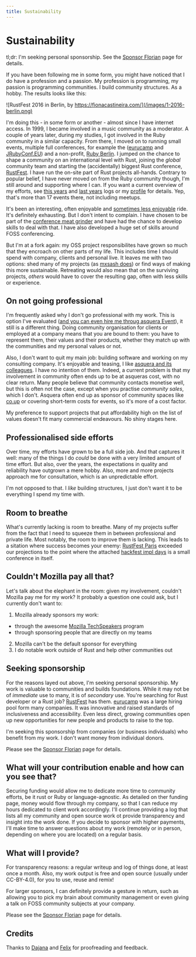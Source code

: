 ```yaml
---
title: Sustainability
---
```


# Sustainability

tl;dr: I'm seeking personal sponsorship. See the [Sponsor Florian](/sponsor-florian) page for details.

If you have been following me in some form, you might have noticed that I do have a profession and a passion. My profession is programming, my passion is programming communities. I build community structures. As a hobby. The results looks like this:

![RustFest 2016 in Berlin, by https://fionacastineira.com/](/images/1-2016-berlin.png)

I'm doing this - in some form or another - almost since I have internet access. In 1999, I became involved in a music community as a moderator. A couple of years later, during my studies, I got involved in the Ruby community in a similar capacity. From there, I moved on to running small events, multiple full conferences, for example the ([eurucamp](http://eurucamp.org) and [JRubyConf.EU](jrubyconf.eu)) and a non-profit, [Ruby Berlin](https://rubyberlin.org). I jumped on the chance to shape a community on an international level with Rust, joining the _global_ community team and starting the (accidentally) biggest Rust conference, [RustFest](https://rustfest.eu). I have run the on-site part of Rust projects all-hands. Contrary to popular belief, I have never moved on from the Ruby community though, I'm still around and supporting where I can. If you want a current overview of my efforts, see [this years](/foss-2018-log/) and [last years](rust-2017-retrospective) logs or my [profile](http://skade.me/profile.html) for details. Yep, that's more than 17 events there, not including meetups.

It's been an interesting, often enjoyable and [sometimes less enjoyable](http://skade.me/blog/2013/exhaustion.html) ride. It's definitely exhausting. But I don't intent to complain. I have chosen to be part of the [conference meat grinder](https://medium.com/@mxsash/are-we-not-all-volunteer-organisers-here-and-does-it-matter-498e300e7366) and have had the chance to develop skills to deal with that. I have also developed a huge set of skills around FOSS conferencing.

But I'm at a fork again: my OSS project responsibilites have grown so much that they encroach on other parts of my life. This includes time I should spend with company, clients and personal live. It leaves me with two options: shed many of my projects (as [mxsash does](https://medium.com/@mxsash/are-we-not-all-volunteer-organisers-here-and-does-it-matter-498e300e7366)) or find ways of making this more sustainable. Retreating would also mean that on the surviving projects, _others_ would have to cover the resulting gap, often with less skills or experience.

## On not going professional

I'm frequently asked why I don't go professional with my work. This is option I've evaluated ([and you can even hire me throug asquera Event](http://event.asquera.de/)), it still is a different thing. Doing community organisation for clients or employed at a company means that you are bound to them: you have to represent them, their values and their products, whether they match up with the communities and my personal values or not.

Also, I don't want to quit my main job: building software and working on my consulting company. It's enjoyable and teasing, I like [asquera and its colleagues](http://asquera.de/). I have no intention of them. Indeed, a current problem is that my involvement in community often ends up to be at asqueras cost, with no clear return. Many people believe that community contacts monetise well, but this is often not the case, except when you practise _community sales_, which I don't. Asquera often end up as  sponsor of community spaces like [co.up](http://co-up.de/) or covering short-term costs for events, so it's more of a cost factor.

My preference to support projects that put affordability high on the list of values doesn't fit many commercial endeavours. No shiny stages here.

## Professionalised side efforts

Over time, my efforts have grown to be a full side job. And that captures it well: many of the things I do _could_ be done with a very limited amount of time effort. But also, over the years, the expectations in quality and reliability have outgrown a mere hobby. Also, more and more projects approach me for consultation, which is an unpredictable effort.

I'm not opposed to that. I _like_ building structures, I just don't want it to be everything I spend my time with.

## Room to breathe

What's currently lacking is room to breathe. Many of my projects suffer from the fact that I need to squeeze them in between professional and private life. Most notably, the room to improve them is lacking. This leads to a sitation where success becomes your enemy: [RustFest Paris](https://paris.rustfest.eu) exceeded our projections to the point where the attached [hackfest impl days](https://paris.rustfest.eu/about_impl_days/) is a small conference in itself.


## Couldn't Mozilla pay all that?

Let's talk about the elephant in the room: given my involvement, couldn't Mozilla pay me for my work? It probably a question one could ask, but I currently don't want to:

1) Mozilla already sponsors my work:
  * through the awesome [Mozilla TechSpeakers](https://wiki.mozilla.org/TechSpeakers) program
  * through sponsoring people that are directly on my teams
2) Mozilla can't be the default sponsor for everything
3) I do notable work outside of Rust and help other communities out

## Seeking sponsorship

For the reasons layed out above, I'm seeking personal sponsorship. My work is valuable to communities and builds foundations. While it may not be of _immediate_ use to many, it is of _secondary_ use. You're searching for Rust developer or a Rust job? [RustFest](https://rustfest.eu) has them. [eurucamp](https://eurucamp.org) was a large hiring pool form many companies. It was innovative and raised standards of inclusiveness and accessibility. Even less direct, growing communities open up new opportunities for new people and products to raise to the top.

I'm seeking this sponsorship from companies (or business individuals) who benefit from my work. I don't want money from individual donors.

Please see the [Sponsor Florian](/sponsor-florian) page for details.

## What will your contribution enable and how can you see that?

Securing funding would allow me to dedicate more time to community efforts, be it rust or Ruby or language-agnostic. As detailed on ther funding page, money would flow through my company, so that I can reduce my hours dedicated to client work accordingly. I'll continue providing a log that lists all my community and open source work ot provide transparency and insight into the work done. If you decide to sponsor with higher payments, I'll make time to answer questions about my work (remotely or in person, depending on where you are located) on a regular basis.

## What will I provide?

For transparency reasons: a regular writeup and log of things done, at least once a month. Also, my work output is free and open source (usually under CC-BY-4.0), for you to use, reuse and remix!

For larger sponsors, I can definitely provide a gesture in return, such as allowing you to pick my brain about community management or even giving a talk on FOSS community subjects at your company.

Please see the [Sponsor Florian](/sponsor-florian) page for details.

## Credits

Thanks to [Dajana](https://twitter.com/dajanaguenther) and [Felix](https://twitter.com/xylakant) for proofreading and feedback.
